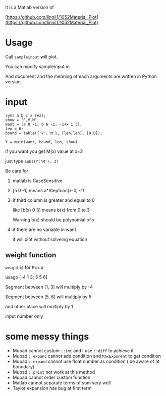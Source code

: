 It is a Matlab version of

[https://github.com/linnil1/1052Material_Plot](https://github.com/linnil1/1052Material_Plot)

# Usage

Call `sampleinput` will plot.

You can modify sampleinput.m

And document and the meaning of each arguments are written in Python version


# input

```
syms a b c x real;
show = "F,V,M";
want = [a 0 -1; b 6 -1; -1+x 1 3];
len = 6;
bound = table({'V';'M'}, [len;len], [0;0]);

Y = main(want, bound, len, show)
```

if you want you get M(x) value at x=3

just type `subs(Y('M'), 3)`

Be care for

1. matlab is CaseSensitive

2. [a 0 -1] means a*Stepfunc(x-0, -1)

3. if third column is greater and equal to 0

   like [b(x) 0 3] means b(x) from 0 to 3

   Warning b(x) should be polynomial of x

4. if there are no variable in want

   it will plot without solveing equation


## weight function

`weight` is for `P` `dx` `A`

usage [-4 1 3; 5 5 6]

Segment between [1, 3] will multiply by -4

Segment between [5, 6] will multiply by 5

and other place will multiply by 1

input number only


# some messy things

* Mupad cannot custom `::int` and I use `::diff` to achieve it
* Mupad `::expand` cannot add condition and `MaxExponent` to get condition
* Mupad `::expand` cannot use float number as condition ( be aware of at bonudary)
* Mupad `::print` not work at this method
* Mupad cannot order custom function
* Matlab cannot separate terms of sum very well
* Taylor expansion has bug at first term

